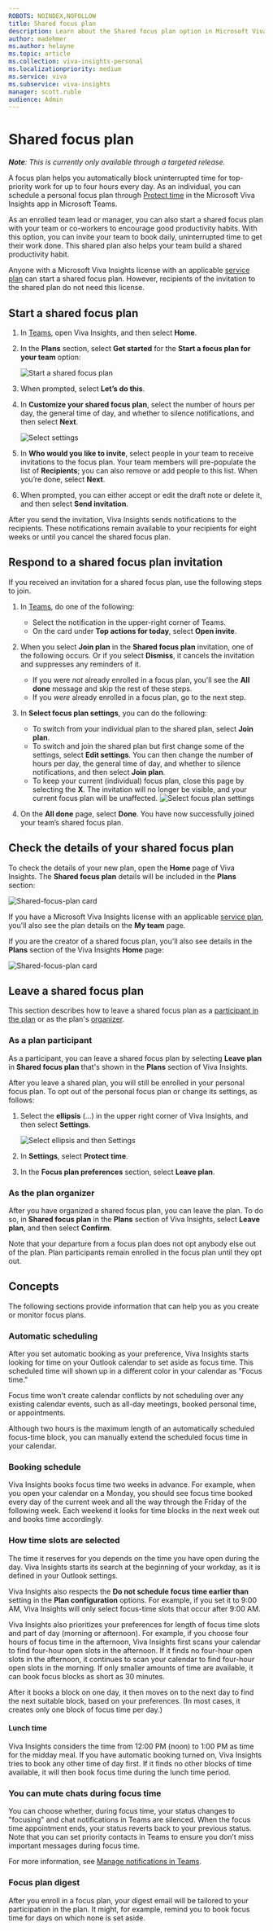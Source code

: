 ```yaml
---
ROBOTS: NOINDEX,NOFOLLOW
title: Shared focus plan
description: Learn about the Shared focus plan option in Microsoft Viva Insights in Teams
author: madehmer
ms.author: helayne
ms.topic: article
ms.collection: viva-insights-personal
ms.localizationpriority: medium 
ms.service: viva
ms.subservice: viva-insights
manager: scott.ruble
audience: Admin
---
```


# Shared focus plan

_**Note**: This is currently only available through a targeted release._

A focus plan helps you automatically block uninterrupted time for top-priority work for up to four hours every day. As an individual, you can schedule a personal focus plan through [Protect time](../personal/teams/viva-insights-protect-time.md) in the Microsoft Viva Insights app in Microsoft Teams.

As an enrolled team lead or manager, you can also start a shared focus plan with your team or co-workers to encourage good productivity habits. With this option, you can invite your team to book daily, uninterrupted time to get their work done. This shared plan also helps your team build a shared productivity habit.

Anyone with a Microsoft Viva Insights license with an applicable [service plan](../personal/overview/plans-environments.md) can start a shared focus plan. However, recipients of the invitation to the shared plan do not need this license.

## Start a shared focus plan

1. In [Teams](https://teams.microsoft.com), open Viva Insights, and then select **Home**.
2. In the **Plans** section, select **Get started** for the **Start a focus plan for your team** option:

   ![Start a shared focus plan](../Images/mya/use/page-showing-plans-row-2.png)

3. When prompted, select **Let’s do this**.
4. In **Customize your shared focus plan**, select the number of hours per day, the general time of day, and whether to silence notifications, and then select **Next**.

   ![Select settings](../Images/mya/use/select-settings.png)

5. In **Who would you like to invite**, select people in your team to receive invitations to the focus plan. Your team members will pre-populate the list of **Recipients**; you can also remove or add people to this list. When you’re done, select **Next**.
6. When prompted, you can either accept or edit the draft note or delete it, and then select **Send invitation**.

After you send the invitation, Viva Insights sends notifications to the recipients. These notifications remain available to your recipients for eight weeks or until you cancel the shared focus plan.

## Respond to a shared focus plan invitation

If you received an invitation for a shared focus plan, use the following steps to join.

1. In [Teams](https://teams.microsoft.com), do one of the following:

   * Select the notification in the upper-right corner of Teams.
   * On the card under **Top actions for today**, select **Open invite**.

2. When you select **Join plan** in the **Shared focus plan** invitation, one of the following occurs. Or if you select **Dismiss**, it cancels the invitation and suppresses any reminders of it.

   * If you were _not_ already enrolled in a focus plan, you'll see the **All done** message and skip the rest of these steps.
   * If you _were_ already enrolled in a focus plan, go to the next step.

3. In **Select focus plan settings**, you can do the following: 

   * To switch from your individual plan to the shared plan, select **Join plan**.
   * To switch and join the shared plan but first change some of the settings, select **Edit settings**. You can then change the number of hours per day, the general time of day, and whether to silence notifications, and then select **Join plan**.
   * To keep your current (individual) focus plan, close this page by selecting the **X**. The invitation will no longer be visible, and your current focus plan will be unaffected.
     ![Select focus plan settings](../Images/mya/use/select-focus-plan-settings.png)

4. On the **All done** page, select **Done**. You have now successfully joined your team’s shared focus plan.

## Check the details of your shared focus plan

To check the details of your new plan, open the **Home** page of Viva Insights. The **Shared focus plan** details will be included in the **Plans** section:

   ![Shared-focus-plan card](../Images/mya/use/shared-focus-plan-card.png)

If you have a Microsoft Viva Insights license with an applicable [service plan](../personal/overview/plans-environments.md), you'll also see the plan details on the **My team** page.

If you are the creator of a shared focus plan, you'll also see details in the **Plans** section of the Viva Insights **Home** page:

   ![Shared-focus-plan card](../Images/mya/use/your-shared-focus-plan.png)

## Leave a shared focus plan

This section describes how to leave a shared focus plan as a [participant in the plan](#as-a-plan-participant) or as the plan's [organizer](#as-the-plan-organizer).

### As a plan participant

As a participant, you can leave a shared focus plan by selecting **Leave plan** in  **Shared focus plan** that's shown in the **Plans** section of Viva Insights.  

After you leave a shared plan, you will still be enrolled in your personal focus plan. To opt out of the personal focus plan or change its settings, as follows:

1. Select the **ellipsis** (…) in the upper right corner of Viva Insights, and then select **Settings**.

   ![Select ellipsis and then Settings](../Images/mya/use/ellipsis-settings.png)

2. In **Settings**, select **Protect time**.
3. In the **Focus plan preferences** section, select **Leave plan**.

### As the plan organizer

After you have organized a shared focus plan, you can leave the plan. To do so, in  **Shared focus plan** in the **Plans** section of Viva Insights, select **Leave plan**, and then select **Confirm**.

Note that your departure from a focus plan does not opt anybody else out of the plan. Plan participants remain enrolled in the focus plan until they opt out.

## Concepts

The following sections provide information that can help you as you create or monitor focus plans.

### Automatic scheduling

After you set automatic booking as your preference, Viva Insights starts looking for time on your Outlook calendar to set aside as focus time. This scheduled time will shown up in a different color in your calendar as "Focus time."

Focus time won't create calendar conflicts by not scheduling over any existing calendar events, such as all-day meetings, booked personal time, or appointments.

Although two hours is the maximum length of an automatically scheduled focus-time block, you can manually extend the scheduled focus time in your calendar.

### Booking schedule

Viva Insights books focus time two weeks in advance. For example, when you open your calendar on a Monday, you should see focus time booked every day of the current week and all the way through the Friday of the following week. Each weekend it looks for time blocks in the next week out and books time accordingly. 

### How time slots are selected

The time it reserves for you depends on the time you have open during the day. Viva Insights starts its search at the beginning of your workday, as it is defined in your Outlook settings.

Viva Insights also respects the **Do not schedule focus time earlier than** setting in the **Plan configuration** options. For example, if you set it to 9:00 AM, Viva Insights will only select focus-time slots that occur after 9:00 AM.  

Viva Insights also prioritizes your preferences for length of focus time slots and part of day (morning or afternoon). For example, if you choose four hours of focus time in the afternoon, Viva Insights first scans your calendar to find four-hour open slots in the afternoon. If it finds no four-hour open slots in the afternoon, it continues to scan your calendar to find four-hour open slots in the morning. If only smaller amounts of time are available, it can book focus blocks as short as 30 minutes.

After it books a block on one day, it then moves on to the next day to find the next suitable block, based on your preferences. (In most cases, it creates only one block of focus time per day.)

#### Lunch time

Viva Insights considers the time from 12:00 PM (noon) to 1:00 PM as time for the midday meal. If you have automatic booking turned on, Viva Insights tries to book any other time of day first. If it finds no other blocks of time available, it will then book focus time during the lunch time period.

### You can mute chats during focus time  

You can choose whether, during focus time, your status changes to "focusing" and chat notifications in Teams are silenced. When the focus time appointment ends, your status reverts back to your previous status. Note that you can set priority contacts in Teams to ensure you don’t miss important messages during focus time.

For more information, see [Manage notifications in Teams](https://support.office.com/article/manage-notifications-in-teams-1cc31834-5fe5-412b-8edb-43fecc78413d).

### Focus plan digest

After you enroll in a focus plan, your digest email will be tailored to your participation in the plan. It might, for example, remind you to book focus time for days on which none is set aside.
